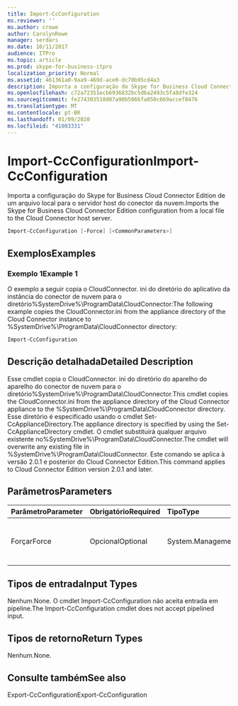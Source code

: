 ```yaml
---
title: Import-CcConfiguration
ms.reviewer: ''
ms.author: crowe
author: CarolynRowe
manager: serdars
ms.date: 10/11/2017
audience: ITPro
ms.topic: article
ms.prod: skype-for-business-itpro
localization_priority: Normal
ms.assetid: 461361a0-9aa9-469d-ace0-dc70b95cd4a3
description: Importa a configuração do Skype for Business Cloud Connector Edition de um arquivo local para o servidor host do conector da nuvem.
ms.openlocfilehash: c72a72351ecb6936832bc5d6a2493c5fa8dfe324
ms.sourcegitcommit: fe274303510d07a90b506bfa050c669accef0476
ms.translationtype: MT
ms.contentlocale: pt-BR
ms.lasthandoff: 01/09/2020
ms.locfileid: "41003331"
---
```

# <a name="import-ccconfiguration"></a><span data-ttu-id="500d5-103">Import-CcConfiguration</span><span class="sxs-lookup"><span data-stu-id="500d5-103">Import-CcConfiguration</span></span>
 
<span data-ttu-id="500d5-104">Importa a configuração do Skype for Business Cloud Connector Edition de um arquivo local para o servidor host do conector da nuvem.</span><span class="sxs-lookup"><span data-stu-id="500d5-104">Imports the Skype for Business Cloud Connector Edition configuration from a local file to the Cloud Connector host server.</span></span>
  
```powershell
Import-CcConfiguration [-Force] [<CommonParameters>]
```

## <a name="examples"></a><span data-ttu-id="500d5-105">Exemplos</span><span class="sxs-lookup"><span data-stu-id="500d5-105">Examples</span></span>
<span data-ttu-id="500d5-106"><a name="Examples"> </a></span><span class="sxs-lookup"><span data-stu-id="500d5-106"></span></span>

### <a name="example-1"></a><span data-ttu-id="500d5-107">Exemplo 1</span><span class="sxs-lookup"><span data-stu-id="500d5-107">Example 1</span></span>

<span data-ttu-id="500d5-108">O exemplo a seguir copia o CloudConnector. ini do diretório do aplicativo da instância do conector de nuvem para o diretório%SystemDrive%\ProgramData\CloudConnector:</span><span class="sxs-lookup"><span data-stu-id="500d5-108">The following example copies the CloudConnector.ini from the appliance directory of the Cloud Connector instance to %SystemDrive%\ProgramData\CloudConnector directory:</span></span>
  
```powershell
Import-CcConfiguration
```

## <a name="detailed-description"></a><span data-ttu-id="500d5-109">Descrição detalhada</span><span class="sxs-lookup"><span data-stu-id="500d5-109">Detailed Description</span></span>
<span data-ttu-id="500d5-110"><a name="Examples"> </a></span><span class="sxs-lookup"><span data-stu-id="500d5-110"></span></span>

<span data-ttu-id="500d5-111">Esse cmdlet copia o CloudConnector. ini do diretório do aparelho do aparelho do conector de nuvem para o diretório%SystemDrive%\ProgramData\CloudConnector.</span><span class="sxs-lookup"><span data-stu-id="500d5-111">This cmdlet copies the CloudConnector.ini from the appliance directory of the Cloud Connector appliance to the %SystemDrive%\ProgramData\CloudConnector directory.</span></span> <span data-ttu-id="500d5-112">Esse diretório é especificado usando o cmdlet Set-CcApplianceDirectory.</span><span class="sxs-lookup"><span data-stu-id="500d5-112">The appliance directory is specified by using the Set-CcApplianceDirectory cmdlet.</span></span> <span data-ttu-id="500d5-113">O cmdlet substituirá qualquer arquivo existente no%SystemDrive%\ProgramData\CloudConnector.</span><span class="sxs-lookup"><span data-stu-id="500d5-113">The cmdlet will overwrite any existing file in %SystemDrive%\ProgramData\CloudConnector.</span></span> <span data-ttu-id="500d5-114">Este comando se aplica à versão 2.0.1 e posterior do Cloud Connector Edition.</span><span class="sxs-lookup"><span data-stu-id="500d5-114">This command applies to Cloud Connector Edition version 2.0.1 and later.</span></span>
  
## <a name="parameters"></a><span data-ttu-id="500d5-115">Parâmetros</span><span class="sxs-lookup"><span data-stu-id="500d5-115">Parameters</span></span>
<span data-ttu-id="500d5-116"><a name="Examples"> </a></span><span class="sxs-lookup"><span data-stu-id="500d5-116"></span></span>

|<span data-ttu-id="500d5-117">**Parâmetro**</span><span class="sxs-lookup"><span data-stu-id="500d5-117">**Parameter**</span></span>|<span data-ttu-id="500d5-118">**Obrigatório**</span><span class="sxs-lookup"><span data-stu-id="500d5-118">**Required**</span></span>|<span data-ttu-id="500d5-119">**Tipo**</span><span class="sxs-lookup"><span data-stu-id="500d5-119">**Type**</span></span>|<span data-ttu-id="500d5-120">**Descrição**</span><span class="sxs-lookup"><span data-stu-id="500d5-120">**Description**</span></span>|
|:-----|:-----|:-----|:-----|
|<span data-ttu-id="500d5-121">Forçar</span><span class="sxs-lookup"><span data-stu-id="500d5-121">Force</span></span>  <br/> |<span data-ttu-id="500d5-122">Opcional</span><span class="sxs-lookup"><span data-stu-id="500d5-122">Optional</span></span>  <br/> |<span data-ttu-id="500d5-123">System.Management.Automation.SwitchParameter</span><span class="sxs-lookup"><span data-stu-id="500d5-123">System.Management.Automation.SwitchParameter</span></span>  <br/> |<span data-ttu-id="500d5-124">Substituir o arquivo existente no%SystemDrive%\ProgramData\CloudConnector sem notificação.</span><span class="sxs-lookup"><span data-stu-id="500d5-124">Overwrite existing file in %SystemDrive%\ProgramData\CloudConnector without notification.</span></span>  <br/> |
   
## <a name="input-types"></a><span data-ttu-id="500d5-125">Tipos de entrada</span><span class="sxs-lookup"><span data-stu-id="500d5-125">Input Types</span></span>
<span data-ttu-id="500d5-126"><a name="Examples"> </a></span><span class="sxs-lookup"><span data-stu-id="500d5-126"></span></span>

<span data-ttu-id="500d5-127">Nenhum.</span><span class="sxs-lookup"><span data-stu-id="500d5-127">None.</span></span> <span data-ttu-id="500d5-128">O cmdlet Import-CcConfiguration não aceita entrada em pipeline.</span><span class="sxs-lookup"><span data-stu-id="500d5-128">The Import-CcConfiguration cmdlet does not accept pipelined input.</span></span>
  
## <a name="return-types"></a><span data-ttu-id="500d5-129">Tipos de retorno</span><span class="sxs-lookup"><span data-stu-id="500d5-129">Return Types</span></span>
<span data-ttu-id="500d5-130"><a name="Examples"> </a></span><span class="sxs-lookup"><span data-stu-id="500d5-130"></span></span>

<span data-ttu-id="500d5-131">Nenhum.</span><span class="sxs-lookup"><span data-stu-id="500d5-131">None.</span></span>
  
## <a name="see-also"></a><span data-ttu-id="500d5-132">Consulte também</span><span class="sxs-lookup"><span data-stu-id="500d5-132">See also</span></span>
<span data-ttu-id="500d5-133"><a name="Examples"> </a></span><span class="sxs-lookup"><span data-stu-id="500d5-133"></span></span>

<span data-ttu-id="500d5-134">Export-CcConfiguration</span><span class="sxs-lookup"><span data-stu-id="500d5-134">Export-CcConfiguration</span></span>
  

